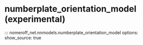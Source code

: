 # numberplate_orientation_model (experimental)
::: nomeroff_net.nnmodels.numberplate_orientation_model
        options:
            show_source: true